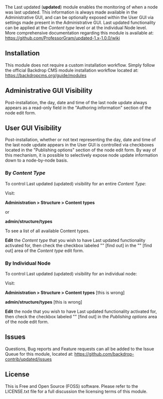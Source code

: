 The Last updated (**updated**) module enables the monitoring of when a node was last updated.  This information is always made available in the Administrative GUI, and can be optionally exposed within the User GUI via settings made present in the Administrative GUI.  Last updated functionality can be applied at the *Content type* level or at the individual Node level.  More comprehensive documentation regarding this module is available at:
https://github.com/ProfessorGram/updated-1.x-1.0.0/wiki


## Installation
This module does not require a custom installation workflow.  Simply follow the official Backdrop CMS module installation workflow located at:  
https://backdropcms.org/guide/modules

## Administrative GUI Visibility
Post-installation, the day, date and time of the last node update always appears as a read-only field in the "Authoring information" section of the node edit form.

## User GUI Visibility
Post-installation, whether or not text representing the day, date and time of the last node update appears in the User GUI is controlled via checkboxes located in the "Publishing options" section of the node edit form.  By way of this mechanism, it is possible to selectively expose node update information down to a node-by-node basis.

### By *Content Type*
To control Last updated (updated) visibility for an entire *Content Type*:

Visit:

**Administration > Structure > Content types**

or 

**admin/structure/types**

To see a list of all available Content types.  

**Edit** the *Content type* that you wish to have Last updated functionality activated for, then check the checkbox labeled "" [find out] in the "" [find out] area of the *Content type* edit form.

### By Individual Node
To control Last updated (updated) visibility for an individual node:

Visit:

**Administration > Structure > Content types** [this is wrong]

**admin/structure/types** [this is wrong]

**Edit** the node that you wish to have Last updated functionality activated for, then check the checkbox labeled "" [find out] in the *Publishing options* area of the node edit form.


## Issues
Questions, Bug reports and Feature requests can all be added to the Issue Queue for this module, located at:
https://github.com/backdrop-contrib/updated/issues

## License
This is Free and Open Source (FOSS) software.  Please refer to the LICENSE.txt file for a full discussion the licensing terms of this module.
